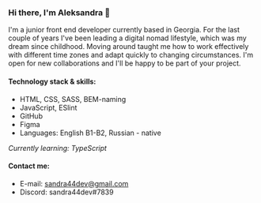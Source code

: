 ### Hi there, I'm Aleksandra 👋

I'm a junior front end developer currently based in Georgia. For the last couple of years I've been leading a digital nomad lifestyle, which was my dream since childhood. Moving around taught me how to work effectively with different time zones and adapt quickly to changing circumstances. I'm open for new collaborations and I'll be happy to be part of your project.

#### Technology stack & skills:
- HTML, CSS, SASS, BEM-naming
- JavaScript, ESlint
- GitHub
- Figma
- Languages: English B1-B2, Russian - native

_Currently learning: TypeScript_

#### Contact me:
- E-mail: sandra44dev@gmail.com
- Discord: sandra44dev#7839

<!--
Here are some ideas to get you started:
- 🔭 I’m currently working on ...
- 🌱 I’m currently learning ...
- 👯 I’m looking to collaborate on ...
- 🤔 I’m looking for help with ...
- 💬 Ask me about ...
- 📫 How to reach me: ...
- 😄 Pronouns: ...
- ⚡ Fun fact: ...
-->
